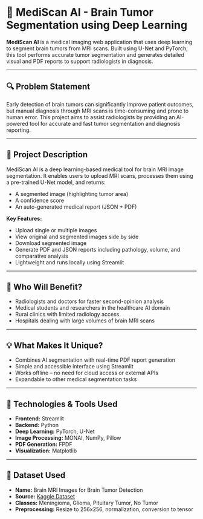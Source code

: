 # 🧠 MediScan AI - Brain Tumor Segmentation using Deep Learning

**MediScan AI** is a medical imaging web application that uses deep learning to segment brain tumors from MRI scans. Built using U-Net and PyTorch, this tool performs accurate tumor segmentation and generates detailed visual and PDF reports to support radiologists in diagnosis.

---

## 🔍 Problem Statement

Early detection of brain tumors can significantly improve patient outcomes, but manual diagnosis through MRI scans is time-consuming and prone to human error. This project aims to assist radiologists by providing an AI-powered tool for accurate and fast tumor segmentation and diagnosis reporting.

---

## 📌 Project Description

MediScan AI is a deep learning-based medical tool for brain MRI image segmentation. It enables users to upload MRI scans, processes them using a pre-trained U-Net model, and returns:

- A segmented image (highlighting tumor area)
- A confidence score
- An auto-generated medical report (JSON + PDF)

**Key Features:**
- Upload single or multiple images
- View original and segmented images side by side
- Download segmented image
- Generate PDF and JSON reports including pathology, volume, and comparative analysis
- Lightweight and runs locally using Streamlit

---

## 👥 Who Will Benefit?

- Radiologists and doctors for faster second-opinion analysis  
- Medical students and researchers in the healthcare AI domain  
- Rural clinics with limited radiology access  
- Hospitals dealing with large volumes of brain MRI scans  

---

## 💡 What Makes It Unique?

- Combines AI segmentation with real-time PDF report generation  
- Simple and accessible interface using Streamlit  
- Works offline – no need for cloud access or external APIs  
- Expandable to other medical segmentation tasks  

---

## 🧰 Technologies & Tools Used

- **Frontend:** Streamlit  
- **Backend:** Python  
- **Deep Learning:** PyTorch, U-Net  
- **Image Processing:** MONAI, NumPy, Pillow  
- **PDF Generation:** FPDF  
- **Visualization:** Matplotlib  

---

## 🧪 Dataset Used

- **Name:** Brain MRI Images for Brain Tumor Detection  
- **Source:** [Kaggle Dataset](https://www.kaggle.com/navoneel/brain-mri-images-for-brain-tumor-detection)  
- **Classes:** Meningioma, Glioma, Pituitary Tumor, No Tumor  
- **Preprocessing:** Resize to 256x256, normalization, conversion to tensor  
